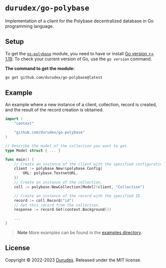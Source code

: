 # `durudex/go-polybase`

Implementation of a client for the Polybase decentralized database in Go programming language.

## Setup

To get the [`go-polybase`](https://github.com/durudex/go-polybase) module, you need to have or install [Go version >= 1.19](https://go.dev/dl/). To check your current version of Go, use the `go version` command.

**The command to get the module:**

```bash
go get github.com/durudex/go-polybase@latest
```

## Example

An example where a new instance of a client, collection, record is created, and the result of the record creation is obtained.

```go
import (
    "context"

    "github.com/durudex/go-polybase"
)

// Describe the model of the collection you want to get.
type Model struct { ... }

func main() {
    // Create an instance of the client with the specified configuration.
    client := polybase.New(&polybase.Config{
        URL: polybase.TestnetURL,
    })
    // Create an instance of the collection.
    coll := polybase.NewCollection[Model](client, "Collection")

    // Create an instance of the record with the specified ID.
    record := coll.Record("id")
    // Get this record from the collection.
    response := record.Get(context.Background())

    ...
}
```

> **Note**
> More examples can be found in the [examples directory](https://github.com/durudex/go-polybase/blob/main/examples/README.md).

## License

Copyright © 2022-2023 [Durudex](https://github.com/durudex). Released under the MIT license.
